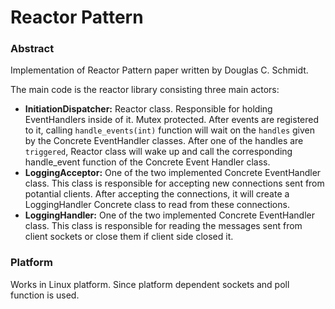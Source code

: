 # Reactor Pattern

### Abstract

Implementation of Reactor Pattern paper written by Douglas C. Schmidt.

The main code is the reactor library consisting three main actors: 
- **InitiationDispatcher:** Reactor class. Responsible for holding EventHandlers inside of it. Mutex protected. After events are registered to it, calling `handle_events(int)` function will wait on the `handles` given by the Concrete EventHandler classes. After one of the handles are `triggered`, Reactor class will wake up and call the corresponding handle_event function of the Concrete Event Handler class.
- **LoggingAcceptor:** One of the two implemented Concrete EventHandler class. This class is responsible for accepting new connections sent from potantial clients. After accepting the connections, it will create a LoggingHandler Concrete class to read from these connections.
- **LoggingHandler:** One of the two implemented Concrete EventHandler class. This class is responsible for reading the messages sent from client sockets or close them if client side closed it.  


### Platform
Works in Linux platform. Since platform dependent sockets and poll function is used.

